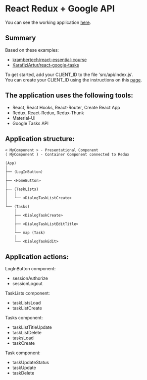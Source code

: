 # React Redux + Google API
You can see the working application [here](https://romankamlykov.github.io/react_redux_google_tasks_api_app/).

## Summary
Based on these examples:
- [krambertech/react-essential-course](https://github.com/krambertech/react-essential-course/tree/master/06-real-world)
- [KarafiziArtur/react-google-tasks](https://github.com/KarafiziArtur/react-google-tasks)

To get started, add your CLIENT_ID to the file 'src/api/index.js'.  
You can create your CLIENT_ID using the instructions on this [page](https://developers.google.com/tasks/quickstart/js).

## The application uses the following tools:</h3>
- React, React Hooks, React-Router, Create React App
- Redux, React-Redux, Redux-Thunk
- Material-UI
- Google Tasks API

## Application structure:
```
< MyComponent > - Presentational Component
( MyComponent ) - Container Component connected to Redux

(App)
│
├── (LogInButton)
│
├── <HomeButton>
│
├── (TaskLists)
│   │
│   └── <DialogTaskListCreate>
│
└── (Tasks)
    │
    ├── <DialogTaskCreate>
    │
    ├── <DialogTaskListEditTitle>
    │
    └── map (Task)
    │
    └── <DialogTaskEdit>
```
## Application actions:
LogInButton component:
- sessionAuthorize
- sessionLogout

TaskLists component:
- taskListsLoad
- taskListCreate

Tasks component:
- taskListTitleUpdate
- taskListDelete
- tasksLoad
- taskCreate

Task component:
- taskUpdateStatus
- taskUpdate
- taskDelete
